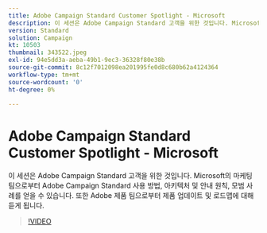 ```yaml
---
title: Adobe Campaign Standard Customer Spotlight - Microsoft
description: 이 세션은 Adobe Campaign Standard 고객을 위한 것입니다. Microsoft의 마케팅 팀으로부터 Adobe Campaign Standard 사용 방법을 알려 받게 됩니다.
version: Standard
solution: Campaign
kt: 10503
thumbnail: 343522.jpeg
exl-id: 94e5dd3a-aeba-49b1-9ec3-36328f80e38b
source-git-commit: 8c12f7012098ea201995fe0d8c680b62a4124364
workflow-type: tm+mt
source-wordcount: '0'
ht-degree: 0%

---
```


# Adobe Campaign Standard Customer Spotlight - Microsoft

이 세션은 Adobe Campaign Standard 고객을 위한 것입니다. Microsoft의 마케팅 팀으로부터 Adobe Campaign Standard 사용 방법, 아키텍처 및 안내 원칙, 모범 사례를 얻을 수 있습니다. 또한 Adobe 제품 팀으로부터 제품 업데이트 및 로드맵에 대해 듣게 됩니다.

>[!VIDEO](https://video.tv.adobe.com/v/343522/?quality=12&learn=on)
